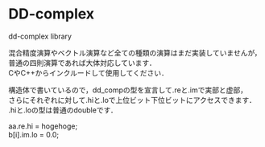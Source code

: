 # DD-complex
dd-complex library


混合精度演算やベクトル演算など全ての種類の演算はまだ実装していませんが，普通の四則演算であれば大体対応しています．<br>
CやC++からインクルードして使用してください．

構造体で書いているので，dd_compの型を宣言して.reと.imで実部と虚部，<br>
さらにそれぞれに対して.hiと.loで上位ビット下位ビットにアクセスできます．<br>
.hiと.loの型は普通のdoubleです．

aa.re.hi = hogehoge; <br>
b[i].im.lo = 0.0;

